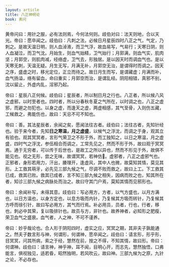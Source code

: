 ```yaml
---
layout: article
title: 八正神明论
book: 素问
---
```


黄帝问曰：用针之服，必有法则焉，今何法何则。歧伯对曰：法天则地，合以天光。帝曰：愿卒闻之。歧伯曰：凡刺之法，必候日月星辰四时八正之气，气定，乃刺之。是故天温日明，则人血淖液，而卫气浮，故血易写，气易行；天寒日阴，则人血凝泣，而卫气沈。月始生，则血气始精，卫气始行；月郭满，则血气实，肌肉坚；月郭空，则肌肉减，经络虚，卫气去，形独居。是以因天时而调血气也。是以天寒无刺，天温无疑。月生无写，月满无补，月郭空无治，是谓得时而调之。因天之序，盛虚之时，移光定位，正立而待之。故日月生而写，是谓藏虚；月满而补，血气扬溢，络有留血，命曰重实；月郭空而治，是谓乱经。阴阳相错，真邪不别，沈以留止，外虚内乱，淫邪乃起。

帝曰：星辰八正何候。歧伯曰；星辰者，所以制日月之行也。八正者，所以候八风之虚邪，以时至者也。四时者，所以分春秋冬夏之气所在，以时调之也，八正之虚邪，而避之勿犯也。以身之虚，而逢天之虚，两虚相感，其气至骨，入则伤五藏，工候救之，弗能伤也，故曰：天忌不可不知也。

帝曰：善。其法星辰者，余闻之矣，愿闻法往古者。歧伯曰；法往古者，先知针经也。验于来今者，先知**日之寒温，月之虚盛**，以候气之浮沈，而调之于身，观其立有验也。观其冥冥者，言形气荣卫之不形于外，而工独知之，以日之寒温，月之虚盛，四时气之浮沈，参伍相合而调之，工常先见之，然而不形于外，故曰观于冥冥焉。通于无穷者，可以传于后世也，是故工之所以异也，然而不形见于外，故俱不能见也。视之无形，尝之无味，故谓冥冥，若神仿𨱰。虚邪者，八正之虚邪气也。正邪者，身形若用力，汗出，腠理开，逢虚风，其中人也微，故莫知其情，莫见其形。上工救其萌牙，必先见三部九候之气，尽调不败而救之，故曰上工。下工救其已成，救其已败。救其已成者，言不知三部九候之相失，因病而败之也，知其所在者，知诊三部九候之病脉处而治之。故曰守其门户焉，莫知其情而见邪形也。

帝曰：余闻补写，未得其意。歧伯曰：写必用方，方者，以气方盛也，以月方满也，以日方温也，以身方定也，以息方吸而内针，乃复候其方吸而转针，乃复候其方呼而徐引针，故曰写必用方，其气而行焉。补必用员，员者，行也，行者，移也，刺必中其荣，复以吸排针也。故员与方，非针也。故养神者，必知形之肥瘦，荣卫血气之盛衰。血气者，人之神，不可不谨养。

帝曰：妙乎哉论也。合人形于阴阳四时，虚实之应，冥冥之期，其非夫子孰能通之。然夫子数言形与神，何谓形，何谓神，愿卒闻之。歧伯曰：请言形，形乎形，目冥冥，问其所病，索之于经，慧然在前，按之不得，不知其情，故曰形。帝曰：何谓神。歧伯曰：请言神，神乎神，耳不闻，目明心开，而志先，慧然独悟，口弗能言，俱视独见，适若昏，昭然独明，若风吹云，故曰神。三部九候为之原，九针之论，不必存也。


